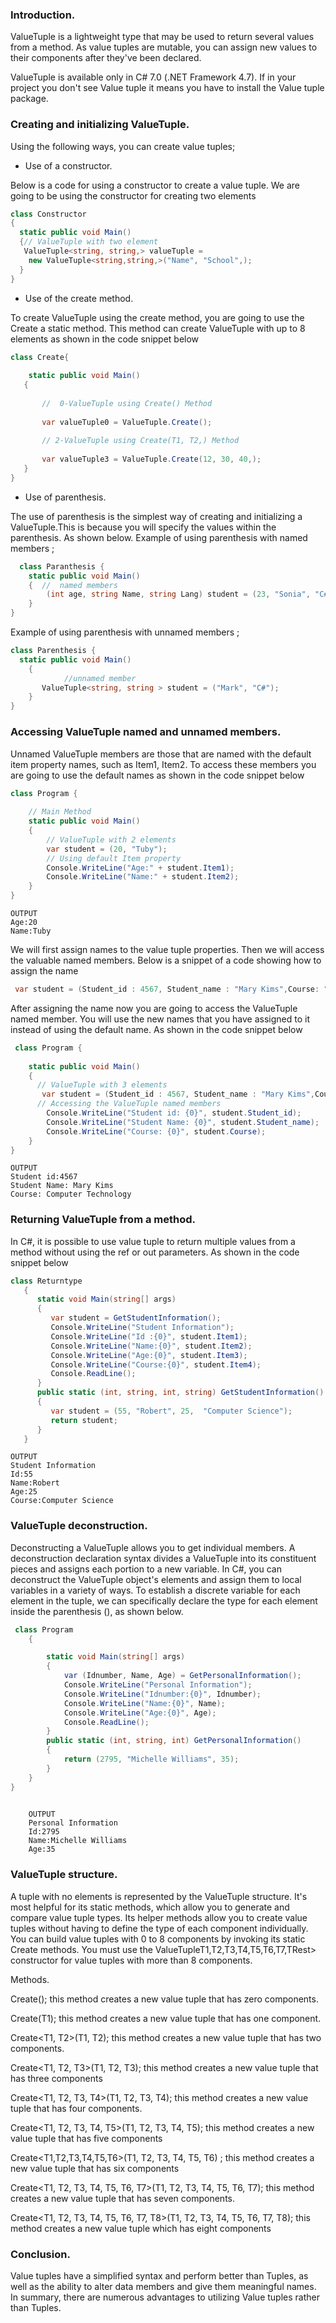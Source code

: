 ### Introduction.
 ValueTuple is a lightweight type that may be used to return several values from a method.   As value tuples are mutable, you can assign new values to their components after they've been declared.
 
 ValueTuple is available only in C# 7.0 (.NET Framework 4.7). If in your project you don't see Value tuple it means you have to install the Value tuple package.
 ### Creating and initializing ValueTuple.
 Using the following ways, you can create value tuples;
 
- Use of a constructor.

 Below is a code for using a constructor to create a value tuple. We are going to be using the constructor for creating two elements
  ```C#
  class Constructor
{
    static public void Main()
    {// ValueTuple with two element
     ValueTuple<string, string,> valueTuple =
      new ValueTuple<string,string,>("Name", "School",);  
    }
} 
  ```
- Use of the create method.

 To create ValueTuple using the create method, you are going to use the Create a static method. This method can create ValueTuple with up to 8 elements as shown in the code snippet below 
 ```C#
class Create{
  
     static public void Main()
    {
  
        //  0-ValueTuple using Create() Method
        
        var valueTuple0 = ValueTuple.Create();
  
        // 2-ValueTuple using Create(T1, T2,) Method
        
        var valueTuple3 = ValueTuple.Create(12, 30, 40,);
    }
}
  ```        
  - Use of parenthesis.

 The use of parenthesis is the simplest way of creating and initializing a ValueTuple.This is because you will specify the values within the parenthesis. As shown below.
Example of using parenthesis with named members ;

```c#
  class Paranthesis {
    static public void Main()
    {  //  named members
        (int age, string Name, string Lang) student = (23, "Sonia", "C#");
    }
}
```
Example of using parenthesis with unnamed members ;
```C#
class Parenthesis {
  static public void Main()
    {
            //unnamed member
       ValueTuple<string, string > student = ("Mark", "C#");
    }
}
```
 ### Accessing ValueTuple named and unnamed members.
Unnamed ValueTuple members are those that are named with the default item property names, such as Item1, Item2. To access these members you are going to use the default names as shown in the code snippet below 
```C#
class Program {
  
    // Main Method
    static public void Main()
    {
        // ValueTuple with 2 elements
        var student = (20, "Tuby");
        // Using default Item property
        Console.WriteLine("Age:" + student.Item1);
        Console.WriteLine("Name:" + student.Item2);
    }
}
```
    OUTPUT
    Age:20
    Name:Tuby

We will first assign names to the value tuple properties. Then we will access the valuable named members. Below is a snippet of a code showing how to assign the name
```C#
 var student = (Student_id : 4567, Student_name : "Mary Kims",Course: "Computer Science");
```
After assigning the name now you are going to access the ValueTuple named member. You will use the new names that you have assigned to it instead of using the default name. As shown in the code snippet below
```C#
 class Program {
  
    static public void Main()
    {
      // ValueTuple with 3 elements
       var student = (Student_id : 4567, Student_name : "Mary Kims",Course: "Computer Technology");
      // Accessing the ValueTuple named members
        Console.WriteLine("Student id: {0}", student.Student_id); 
        Console.WriteLine("Student Name: {0}", student.Student_name);
        Console.WriteLine("Course: {0}", student.Course);
    }
}
```
    OUTPUT
    Student id:4567
    Student Name: Mary Kims
    Course: Computer Technology
### Returning ValueTuple from a method.
 In C#, it is possible to  use value tuple to return multiple values from a method without using the ref or out parameters. As shown in the code snippet below
```C#
class Returntype
   {
      static void Main(string[] args)
      {
         var student = GetStudentInformation();
         Console.WriteLine("Student Information");
         Console.WriteLine("Id :{0}", student.Item1);
         Console.WriteLine("Name:{0}", student.Item2);
         Console.WriteLine("Age:{0}", student.Item3);
         Console.WriteLine("Course:{0}", student.Item4);
         Console.ReadLine();
      }
      public static (int, string, int, string) GetStudentInformation()
      {
         var student = (55, "Robert", 25,  "Computer Science");
         return student;
      }
   }
```
    OUTPUT
    Student Information
    Id:55
    Name:Robert
    Age:25
    Course:Computer Science

### ValueTuple deconstruction.
Deconstructing a ValueTuple allows you to get individual members. A deconstruction declaration syntax divides a ValueTuple into its constituent pieces and assigns each portion to a new variable. In C#, you can deconstruct the ValueTuple object's elements and assign them to local variables in a variety of ways. To establish a discrete variable for each element in the tuple, we can specifically declare the type for each element inside the parenthesis (), as shown below.
```C#
 class Program
    {

        static void Main(string[] args)
        {
            var (Idnumber, Name, Age) = GetPersonalInformation();
            Console.WriteLine("Personal Information");
            Console.WriteLine("Idnumber:{0}", Idnumber);
            Console.WriteLine("Name:{0}", Name);
            Console.WriteLine("Age:{0}", Age);
            Console.ReadLine();
        }
        public static (int, string, int) GetPersonalInformation()
        {
            return (2795, "Michelle Williams", 35);
        }
    }
}
  
``` 
        OUTPUT 
        Personal Information
        Id:2795
        Name:Michelle Williams
        Age:35    


### ValueTuple structure.
A tuple with no elements is represented by the ValueTuple structure. It's most helpful for its static methods, which allow you to generate and compare value tuple types. Its helper methods allow you to create value tuples without having to define the type of each component individually. You can build value tuples with 0 to 8 components by invoking its static Create methods. You must use the ValueTupleT1,T2,T3,T4,T5,T6,T7,TRest> constructor for value tuples with more than 8 components.
 
 Methods.
 
Create(); this method creates a new value tuple that has zero components.

Create<T1>(T1); this method creates a new value tuple that has one component.

Create<T1, T2>(T1, T2); this method creates a new value tuple that has two components.

Create<T1, T2, T3>(T1, T2, T3); this method creates a new value tuple that has three components

Create<T1, T2, T3, T4>(T1, T2, T3, T4); this method creates a new value tuple that has four components.

Create<T1, T2, T3, T4, T5>(T1, T2, T3, T4, T5); this method creates a new value tuple that has five components 

Create<T1,T2,T3,T4,T5,T6>(T1, T2, T3, T4, T5, T6) ; this method creates a new value tuple that has six components 

Create<T1, T2, T3, T4, T5, T6, T7>(T1, T2, T3, T4, T5, T6, T7); this method creates a new value tuple that has seven components. 

Create<T1, T2, T3, T4, T5, T6, T7, T8>(T1, T2, T3, T4, T5, T6, T7, T8); this method creates a new value tuple which has eight components 

### Conclusion.
Value tuples have a simplified syntax and perform better than Tuples, as well as the ability to alter data members and give them meaningful names. In summary, there are numerous advantages to utilizing Value tuples rather than Tuples.
